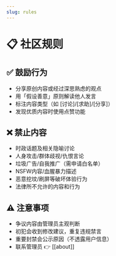 ```yaml
---
slug: rules
---
```


# 📋 社区规则

## ✅ 鼓励行为
- 分享原创内容或经过深思熟虑的观点
- 用「假设善意」原则解读他人发言
- 标注内容类型（如 [讨论]/[求助]/[分享]）
- 发现优质内容时使用点赞功能

## ❌ 禁止内容
- 时政话题及相关隐喻讨论
- 人身攻击/群体歧视/仇恨言论
- 垃圾广告/自我推广（需申请白名单）
- NSFW内容/血腥暴力描述
- 恶意挖坟/刷屏等破坏体验行为
- 法律所不允许的内容和行为

## ⚠️ 注意事项
- 争议内容由管理员主观判断
- 初犯会收到修改建议，重复违规禁言
- 重要封禁会公示原因（不透露用户信息）
- 联系管理员 :point_right: [[about]]